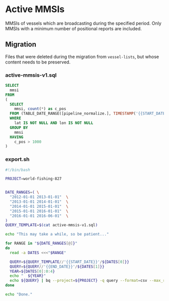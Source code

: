 Active MMSIs
============

MMSIs of vessels which are broadcasting during the specified period.  Only
MMSIs with a minimum number of positional reports are included.


Migration
---------

Files that were deleted during the migration from `vessel-lists`, but whose
content needs to be preserved.

### active-mmsis-v1.sql ###

```sql
SELECT
  mmsi
FROM
(
  SELECT
    mmsi, count(*) as c_pos
  FROM (TABLE_DATE_RANGE([pipeline_normalize.], TIMESTAMP('{{START_DATE}}'), TIMESTAMP('{{END_DATE}}')))
  WHERE
    lat IS NOT NULL AND lon IS NOT NULL
  GROUP BY
    mmsi
  HAVING
    c_pos > 1000
)
```

### export.sh ###

```bash
#!/bin/bash

PROJECT=world-fishing-827


DATE_RANGES=( \
  "2012-01-01 2013-01-01"  \
  "2013-01-01 2014-01-01"  \
  "2014-01-01 2015-01-01"  \
  "2015-01-01 2016-01-01"  \
  "2016-01-01 2016-06-01"  \
)
QUERY_TEMPLATE=$(cat active-mmsis-v1.sql)

echo "This may take a while, so be patient..."

for RANGE in "${DATE_RANGES[@]}"
do
  read -a DATES <<<"$RANGE"

  QUERY=${QUERY_TEMPLATE//'{{START_DATE}}'/${DATES[0]}}
  QUERY=${QUERY//'{{END_DATE}}'/${DATES[1]}}
  YEAR=${DATES[0]:0:4}
  echo "  ${YEAR}"
  echo ${QUERY} | bq --project=${PROJECT} -q query --format=csv --max_rows 1000000 | tail -n +2 > active-mmsis-${YEAR}-v1.txt
done

echo "Done."
```
